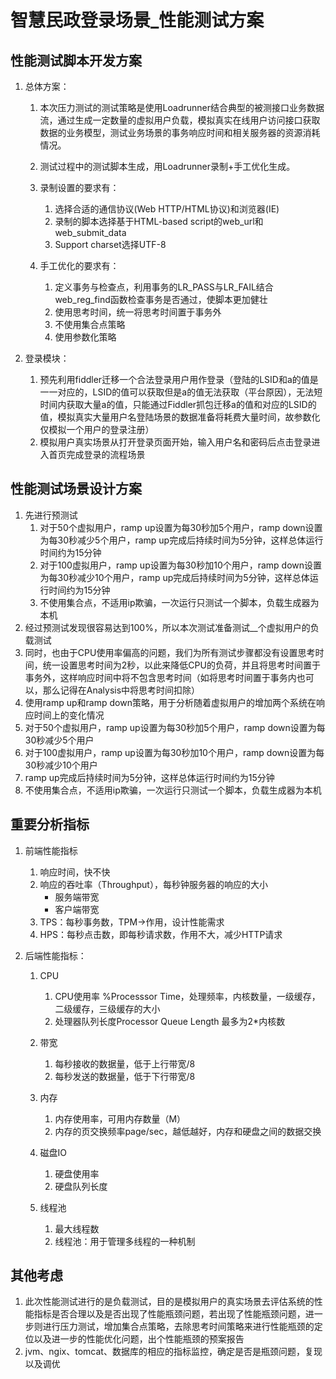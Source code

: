 # 智慧民政登录场景_性能测试方案

## 性能测试脚本开发方案

1. 总体方案：

   1. 本次压力测试的测试策略是使用Loadrunner结合典型的被测接口业务数据流，通过生成一定数量的虚拟用户负载，模拟真实在线用户访问接口获取数据的业务模型，测试业务场景的事务响应时间和相关服务器的资源消耗情况。
   2. 测试过程中的测试脚本生成，用Loadrunner录制+手工优化生成。
   3. 录制设置的要求有：
      1. 选择合适的通信协议(Web HTTP/HTML协议)和浏览器(IE)
      2. 录制的脚本选择基于HTML-based script的web_url和web_submit_data
      3. Support charset选择UTF-8

   4. 手工优化的要求有：
      1. 定义事务与检查点，利用事务的LR_PASS与LR_FAIL结合web_reg_find函数检查事务是否通过，使脚本更加健壮
      2. 使用思考时间，统一将思考时间置于事务外
      3. 不使用集合点策略
      4. 使用参数化策略

2. 登录模块：

   1. 预先利用fiddler迁移一个合法登录用户用作登录（登陆的LSID和a的值是一一对应的，LSID的值可以获取但是a的值无法获取（平台原因），无法短时间内获取大量a的值，只能通过Fiddler抓包迁移a的值和对应的LSID的值，模拟真实大量用户名登陆场景的数据准备将耗费大量时间，故参数化仅模拟一个用户的登录注册）
   2. 模拟用户真实场景从打开登录页面开始，输入用户名和密码后点击登录进入首页完成登录的流程场景


## 性能测试场景设计方案

1. 先进行预测试
   1. 对于50个虚拟用户，ramp up设置为每30秒加5个用户，ramp down设置为每30秒减少5个用户，ramp up完成后持续时间为5分钟，这样总体运行时间约为15分钟
   2. 对于100虚拟用户，ramp up设置为每30秒加10个用户，ramp down设置为每30秒减少10个用户，ramp up完成后持续时间为5分钟，这样总体运行时间约为15分钟
   3. 不使用集合点，不适用ip欺骗，一次运行只测试一个脚本，负载生成器为本机
2. 经过预测试发现很容易达到100%，所以本次测试准备测试__个虚拟用户的负载测试
3. 同时，也由于CPU使用率偏高的问题，我们为所有测试步骤都没有设置思考时间，统一设置思考时间为2秒，以此来降低CPU的负荷，并且将思考时间置于事务外，这样响应时间中将不包含思考时间（如将思考时间置于事务内也可以，那么记得在Analysis中将思考时间扣除）
4. 使用ramp up和ramp down策略，用于分析随着虚拟用户的增加两个系统在响应时间上的变化情况
5. 对于50个虚拟用户，ramp up设置为每30秒加5个用户，ramp down设置为每30秒减少5个用户
6. 对于100虚拟用户，ramp up设置为每30秒加10个用户，ramp down设置为每30秒减少10个用户
7. ramp up完成后持续时间为5分钟，这样总体运行时间约为15分钟
8. 不使用集合点，不适用ip欺骗，一次运行只测试一个脚本，负载生成器为本机

## 重要分析指标

1. 前端性能指标
   1. 响应时间，快不快
   2. 响应的吞吐率（Throughput），每秒钟服务器的响应的大小
      - 服务端带宽
      - 客户端带宽
   3. TPS：每秒事务数，TPM->作用，设计性能需求
   4. HPS：每秒点击数，即每秒请求数，作用不大，减少HTTP请求 

2. 后端性能指标：
   1. CPU 
      1. CPU使用率 %Processsor Time，处理频率，内核数量，一级缓存，二级缓存，三级缓存的大小
      2. 处理器队列长度Processor Queue Length 最多为2*内核数
   2. 带宽

      1. 每秒接收的数据量，低于上行带宽/8
      2. 每秒发送的数据量，低于下行带宽/8

   3. 内存

      1. 内存使用率，可用内存数量（M）
      2. 内存的页交换频率page/sec，越低越好，内存和硬盘之间的数据交换

   4. 磁盘IO

      1. 硬盘使用率
      2. 硬盘队列长度

   5. 线程池

      1. 最大线程数
      2. 线程池：用于管理多线程的一种机制



## 其他考虑

1. 此次性能测试进行的是负载测试，目的是模拟用户的真实场景去评估系统的性能指标是否合理以及是否出现了性能瓶颈问题，若出现了性能瓶颈问题，进一步则进行压力测试，增加集合点策略，去除思考时间策略来进行性能瓶颈的定位以及进一步的性能优化问题，出个性能瓶颈的预案报告
2. jvm、ngix、tomcat、数据库的相应的指标监控，确定是否是瓶颈问题，复现以及调优